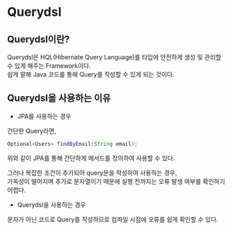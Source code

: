# Querydsl

## Querydsl이란?
Querydsl은 HQL(Hibernate Query Language)를 타입에 안전하게 생성 및 관리할 수 있게 해주는 Framework이다.    
쉽게 말해 Java 코드를 통해 Query를 작성할 수 있게 되는 것이다.

## Querydsl을 사용하는 이유
- JPA를 사용하는 경우

간단한 Query라면,
```java
Optional<Users> findByEmail(String email);
```
위와 같이 JPA를 통해 간단하게 메서드를 정의하여 사용할 수 있다.

그러나 복잡한 조건이 추가되어 query문을 작성하여 사용하는 경우,  
가독성이 떨어지며 추가로 문자열이기 때문에 실행 전까지는 오류 발생 여부를 확인하기 어렵다.

- Querydsl을 사용하는 경우

문자가 아닌 코드로 Query를 작성하므로 컴파일 시점에 오류를 쉽게 확인할 수 있다.